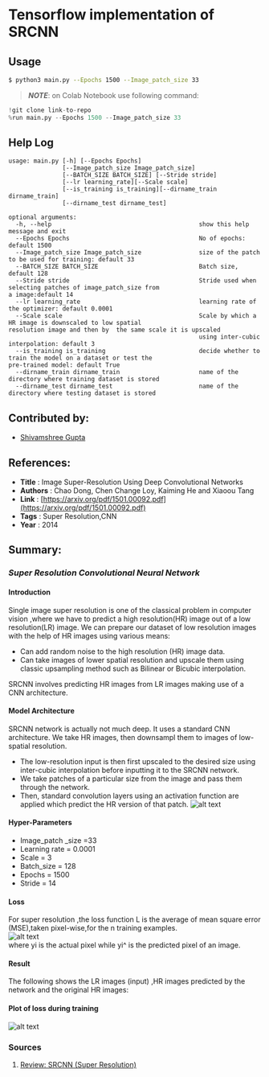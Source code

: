 # Tensorflow implementation of SRCNN
## Usage
```bash
$ python3 main.py --Epochs 1500 --Image_patch_size 33
```
> ***NOTE***: on Colab Notebook use following command:
```python
!git clone link-to-repo
%run main.py --Epochs 1500 --Image_patch_size 33
```
## Help Log
```
usage: main.py [-h] [--Epochs Epochs]
               [--Image_patch_size Image_patch_size] 
               [--BATCH_SIZE BATCH_SIZE] [--Stride stride]
               [--lr learning_rate][--Scale scale]
               [--is_training is_training][--dirname_train dirname_train]
               [--dirname_test dirname_test]

optional arguments:
  -h, --help                                         show this help message and exit  
  --Epochs Epochs                                    No of epochs: default 1500
  --Image_patch_size Image_patch_size                size of the patch to be used for training: default 33  
  --BATCH_SIZE BATCH_SIZE                            Batch size, default 128 
  --Stride stride                                    Stride used when selecting patches of image_patch_size from                                                                              a image:default 14                                                    
  --lr learning_rate                                 learning rate of the optimizer: default 0.0001 
  --Scale scale                                      Scale by which a HR image is downscaled to low spatial                                                                                  resolution image and then by  the same scale it is upscaled
                                                     using inter-cubic interpolation: default 3                                  
  --is_training is_training                          decide whether to train the model on a dataset or test the                                                                              pre-trained model: default True
  --dirname_train dirname_train                      name of the directory where training dataset is stored 
  --dirname_test dirname_test                        name of the directory where testing dataset is stored 
   ```
  
 ## Contributed by:
* [Shivamshree Gupta](https://github.com/shvmshri)
 
 ## References:
 * **Title** : Image Super-Resolution Using Deep Convolutional Networks
 * **Authors** : Chao Dong, Chen Change Loy, Kaiming He and Xiaoou Tang
 * **Link** : [https://arxiv.org/pdf/1501.00092.pdf](https://arxiv.org/pdf/1501.00092.pdf)
 * **Tags** : Super Resolution,CNN
 * **Year** : 2014
 
 ## Summary:

### *Super Resolution Convolutional Neural Network*

#### Introduction

Single image super resolution is one of the classical problem in computer vision ,where we have to predict a high resolution(HR) image out of a low resolution(LR) image. We can prepare our dataset of  low resolution images with the help of HR images using various means:

*	Can add random noise to the high resolution (HR) image data.
*	Can take images of lower spatial resolution and upscale them using classic upsampling method such as Bilinear or Bicubic                 interpolation.

SRCNN involves  predicting  HR images from LR images making use of a CNN architecture.

#### Model Architecture

SRCNN network is actually not much deep. It uses a standard CNN architecture. We take HR images, then downsampl them to images of low-spatial resolution. 

*	The low-resolution input is then first upscaled to the desired size using inter-cubic interpolation before inputting it to the SRCNN     network.
*	We take patches of a particular size from the image and pass them through the network.
*	Then, standard convolution layers using an activation function are applied which predict the HR version of that patch.
     ![alt text](https://github.com/shvmshri/model-zoo/blob/master/super_resolution/SRCNN_tensorflow/assets/srcnn.png)
     
#### Hyper-Parameters
* Image_patch _size =33 
* Learning  rate = 0.0001
* Scale = 3 
* Batch_size = 128
* Epochs = 1500
* Stride = 14 

#### Loss 
For super resolution ,the loss function L is the average of mean square error (MSE),taken pixel-wise,for the n training examples.   
   ![alt text](https://github.com/shvmshri/model-zoo/blob/master/super_resolution/SRCNN_tensorflow/assets/loss_eq.png)  
where yi is the actual pixel while yi^ is the predicted pixel of an image.
 
#### Result
The following shows the LR images (input) ,HR images predicted by the network and the original HR images:




#### Plot of loss during training

   ![alt text](https://github.com/shvmshri/model-zoo/blob/master/super_resolution/SRCNN_tensorflow/assets/loss_graph.png)
   
### Sources
 1. [Review: SRCNN (Super Resolution)](https://medium.com/coinmonks/review-srcnn-super-resolution-3cb3a4f67a7c)
 
